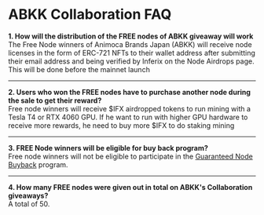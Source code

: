 # ABKK Collaboration FAQ

**1. How will the distribution of the FREE nodes of ABKK giveaway will work**\
The Free Node winners of Animoca Brands Japan (ABKK) will receive node licenses in the form of ERC-721 NFTs to their wallet address after submitting their email address and being verified by Inferix on the Node Airdrops page. This will be done before the mainnet launch

***

**2. Users who won the FREE nodes have to purchase another node during the sale to get their reward?**\
&#x20;Free node winners will receive $IFX airdropped tokens to run mining with a Tesla T4 or RTX 4060 GPU. If he want to run with higher GPU hardware to receive more rewards, he need to buy more $IFX to do staking mining

***

**3. FREE Node winners will be eligible for buy back program?**\
Free node winners will not be eligible to participate in the [Guaranteed Node Buyback](guaranteed-node-buyback.md) program.

***

**4. How many FREE nodes were given out in total on ABKK's Collaboration giveaways?**\
A total of 50.
